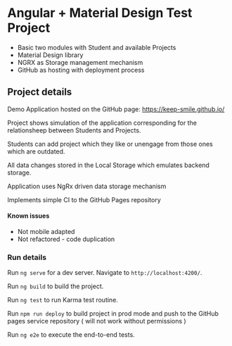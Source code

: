 # Angular + Material Design Test Project
- Basic two modules with Student and available Projects
- Material Design library
- NGRX as Storage management mechanism
- GitHub as hosting with deployment process


## Project details

Demo Application hosted on the GitHub page: https://keep-smile.github.io/

Project shows simulation of the application corresponding for the relationsheep between Students and Projects.

Students can add project which they like or unengage from those ones which are outdated.

All data changes stored in the Local Storage which emulates backend storage.

Application uses NgRx driven data storage mechanism 

Implements simple CI to the GitHub Pages repository 



#### Known issues

- Not mobile adapted
- Not refactored - code duplication  


### Run details

Run `ng serve` for a dev server. Navigate to `http://localhost:4200/`.

Run `ng build` to build the project.

Run `ng test` to run Karma test routine.

Run `npm run deploy` to build project in prod mode and push to the GitHub pages service repository ( will not work without permissions ) 

Run `ng e2e` to execute the end-to-end tests.
